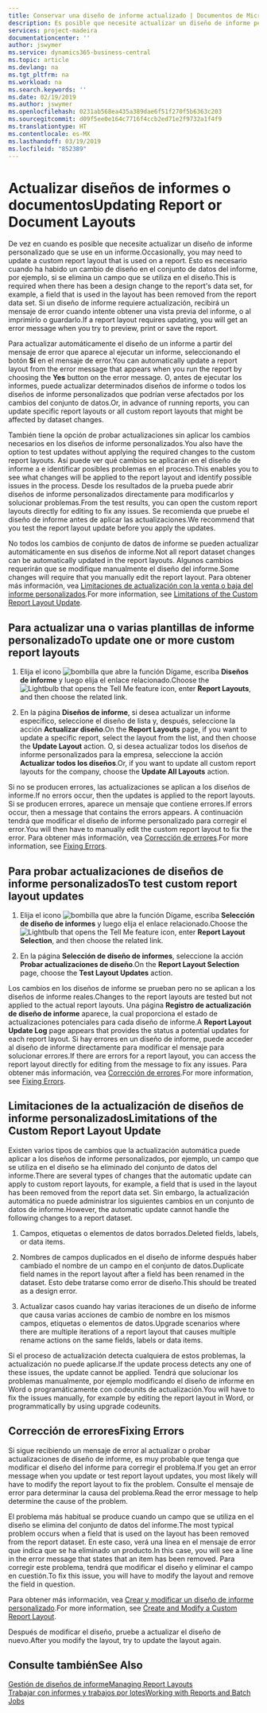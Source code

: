 ```yaml
---
title: Conservar una diseño de informe actualizado | Documentos de Microsoft
description: Es posible que necesite actualizar un diseño de informe personalizado que se use en un informe. Esto es necesario cuando ha habido un cambio de diseño en el conjunto de datos del informe, por ejemplo, si se elimina un campo que se utiliza en el diseño.
services: project-madeira
documentationcenter: ''
author: jswymer
ms.service: dynamics365-business-central
ms.topic: article
ms.devlang: na
ms.tgt_pltfrm: na
ms.workload: na
ms.search.keywords: ''
ms.date: 02/19/2019
ms.author: jswymer
ms.openlocfilehash: 0231ab568ea435a389dae6f51f270f5b6363c203
ms.sourcegitcommit: d09f5ee0e164c7716f4ccb2ed71e2f9732a1f4f9
ms.translationtype: HT
ms.contentlocale: es-MX
ms.lasthandoff: 03/19/2019
ms.locfileid: "852389"
---
```

# <a name="updating-report-or-document-layouts"></a><span data-ttu-id="bd0fb-104">Actualizar diseños de informes o documentos</span><span class="sxs-lookup"><span data-stu-id="bd0fb-104">Updating Report or Document Layouts</span></span>
<span data-ttu-id="bd0fb-105">De vez en cuando es posible que necesite actualizar un diseño de informe personalizado que se use en un informe.</span><span class="sxs-lookup"><span data-stu-id="bd0fb-105">Occasionally, you may need to update a custom report layout that is used on a report.</span></span> <span data-ttu-id="bd0fb-106">Esto es necesario cuando ha habido un cambio de diseño en el conjunto de datos del informe, por ejemplo, si se elimina un campo que se utiliza en el diseño.</span><span class="sxs-lookup"><span data-stu-id="bd0fb-106">This is required when there has been a design change to the report's data set, for example, a field that is used in the layout has been removed from the report data set.</span></span> <span data-ttu-id="bd0fb-107">Si un diseño de informe requiere actualización, recibirá un mensaje de error cuando intente obtener una vista previa del informe, o al imprimirlo o guardarlo.</span><span class="sxs-lookup"><span data-stu-id="bd0fb-107">If a report layout requires updating, you will get an error message when you try to preview, print or save the report.</span></span>  

<span data-ttu-id="bd0fb-108">Para actualizar automáticamente el diseño de un informe a partir del mensaje de error que aparece al ejecutar un informe, seleccionando el botón **Sí** en el mensaje de error.</span><span class="sxs-lookup"><span data-stu-id="bd0fb-108">You can automatically update a report layout from the error message that appears when you run the report by choosing the **Yes** button on the error message.</span></span> <span data-ttu-id="bd0fb-109">O, antes de ejecutar los informes, puede actualizar determinados diseños de informe o todos los diseños de informe personalizados que podrían verse afectados por los cambios del conjunto de datos.</span><span class="sxs-lookup"><span data-stu-id="bd0fb-109">Or, in advance of running reports, you can update specific report layouts or all custom report layouts that might be affected by dataset changes.</span></span>  

<span data-ttu-id="bd0fb-110">También tiene la opción de probar actualizaciones sin aplicar los cambios necesarios en los diseños de informe personalizados.</span><span class="sxs-lookup"><span data-stu-id="bd0fb-110">You also have the option to test updates without applying the required changes to the custom report layouts.</span></span> <span data-ttu-id="bd0fb-111">Así puede ver qué cambios se aplicarán en el diseño de informe a e identificar posibles problemas en el proceso.</span><span class="sxs-lookup"><span data-stu-id="bd0fb-111">This enables you to see what changes will be applied to the report layout and identify possible issues in the process.</span></span> <span data-ttu-id="bd0fb-112">Desde los resultados de la prueba puede abrir diseños de informe personalizados directamente para modificarlos y solucionar problemas.</span><span class="sxs-lookup"><span data-stu-id="bd0fb-112">From the test results, you can open the custom report layouts directly for editing to fix any issues.</span></span> <span data-ttu-id="bd0fb-113">Se recomienda que pruebe el diseño de informe antes de aplicar las actualizaciones.</span><span class="sxs-lookup"><span data-stu-id="bd0fb-113">We recommend that you test the report layout update before you apply the updates.</span></span>  

<span data-ttu-id="bd0fb-114">No todos los cambios de conjunto de datos de informe se pueden actualizar automáticamente en sus diseños de informe.</span><span class="sxs-lookup"><span data-stu-id="bd0fb-114">Not all report dataset changes can be automatically updated in the report layouts.</span></span> <span data-ttu-id="bd0fb-115">Algunos cambios requerirán que se modifique manualmente el diseño del informe.</span><span class="sxs-lookup"><span data-stu-id="bd0fb-115">Some changes will require that you manually edit the report layout.</span></span> <span data-ttu-id="bd0fb-116">Para obtener más información, vea [Limitaciones de actualización con la venta o baja del informe personalizados](ui-update-report-layouts.md#UpdateLimitations).</span><span class="sxs-lookup"><span data-stu-id="bd0fb-116">For more information, see [Limitations of the Custom Report Layout Update](ui-update-report-layouts.md#UpdateLimitations).</span></span>  

## <a name="to-update-one-or-more-custom-report-layouts"></a><span data-ttu-id="bd0fb-117">Para actualizar una o varias plantillas de informe personalizado</span><span class="sxs-lookup"><span data-stu-id="bd0fb-117">To update one or more custom report layouts</span></span>  

1.  <span data-ttu-id="bd0fb-118">Elija el icono ![bombilla que abre la función Dígame](media/ui-search/search_small.png "Dígame que desea hacer"), escriba **Diseños de informe** y luego elija el enlace relacionado.</span><span class="sxs-lookup"><span data-stu-id="bd0fb-118">Choose the ![Lightbulb that opens the Tell Me feature](media/ui-search/search_small.png "Tell me what you want to do") icon, enter **Report Layouts**, and then choose the related link.</span></span>  

2.  <span data-ttu-id="bd0fb-119">En la página **Diseños de informe**, si desea actualizar un informe específico, seleccione el diseño de lista y, después, seleccione la acción **Actualizar diseño**.</span><span class="sxs-lookup"><span data-stu-id="bd0fb-119">On the **Report Layouts** page, if you want to update a specific report, select the layout from the list, and then choose the **Update Layout** action.</span></span> <span data-ttu-id="bd0fb-120">O, si desea actualizar todos los diseños de informe personalizados para la empresa, seleccione la acción **Actualizar todos los diseños**.</span><span class="sxs-lookup"><span data-stu-id="bd0fb-120">Or, if you want to update all custom report layouts for the company, choose the **Update All Layouts** action.</span></span>  

<span data-ttu-id="bd0fb-121">Si no se producen errores, las actualizaciones se aplican a los diseños de informe.</span><span class="sxs-lookup"><span data-stu-id="bd0fb-121">If no errors occur, then the updates is applied to the report layouts.</span></span> <span data-ttu-id="bd0fb-122">Si se producen errores, aparece un mensaje que contiene errores.</span><span class="sxs-lookup"><span data-stu-id="bd0fb-122">If errors occur, then a message that contains the errors appears.</span></span> <span data-ttu-id="bd0fb-123">A continuación tendrá que modificar el diseño de informe personalizado para corregir el error.</span><span class="sxs-lookup"><span data-stu-id="bd0fb-123">You will then have to manually edit the custom report layout to fix the error.</span></span> <span data-ttu-id="bd0fb-124">Para obtener más información, vea [Corrección de errores](ui-update-report-layouts.md#FixErrors).</span><span class="sxs-lookup"><span data-stu-id="bd0fb-124">For more information, see [Fixing Errors](ui-update-report-layouts.md#FixErrors).</span></span>  

## <a name="to-test-custom-report-layout-updates"></a><span data-ttu-id="bd0fb-125">Para probar actualizaciones de diseños de informe personalizados</span><span class="sxs-lookup"><span data-stu-id="bd0fb-125">To test custom report layout updates</span></span>  

1.  <span data-ttu-id="bd0fb-126">Elija el icono ![bombilla que abre la función Dígame](media/ui-search/search_small.png "Dígame que desea hacer"), escriba **Selección de diseño de informes** y luego elija el enlace relacionado.</span><span class="sxs-lookup"><span data-stu-id="bd0fb-126">Choose the ![Lightbulb that opens the Tell Me feature](media/ui-search/search_small.png "Tell me what you want to do") icon, enter **Report Layout Selection**, and then choose the related link.</span></span>  

2.  <span data-ttu-id="bd0fb-127">En la página **Selección de diseño de informes**, seleccione la acción **Probar actualizaciones de diseño**.</span><span class="sxs-lookup"><span data-stu-id="bd0fb-127">On the **Report Layout Selection** page, choose the **Test Layout Updates** action.</span></span>  

 <span data-ttu-id="bd0fb-128">Los cambios en los diseños de informe se prueban pero no se aplican a los diseños de informe reales.</span><span class="sxs-lookup"><span data-stu-id="bd0fb-128">Changes to the report layouts are tested but not applied to the actual report layouts.</span></span> <span data-ttu-id="bd0fb-129">Una página **Registro de actualización de diseño de informe** aparece, la cual proporciona el estado de actualizaciones potenciales para cada diseño de informe.</span><span class="sxs-lookup"><span data-stu-id="bd0fb-129">A **Report Layout Update Log** page appears that provides the status a potential updates for each report layout.</span></span> <span data-ttu-id="bd0fb-130">Si hay errores en un diseño de informe, puede acceder al diseño de informe directamente para modificar el mensaje para solucionar errores.</span><span class="sxs-lookup"><span data-stu-id="bd0fb-130">If there are errors for a report layout, you can access the report layout directly for editing from the message to fix any issues.</span></span> <span data-ttu-id="bd0fb-131">Para obtener más información, vea [Corrección de errores](ui-update-report-layouts.md#FixErrors).</span><span class="sxs-lookup"><span data-stu-id="bd0fb-131">For more information, see [Fixing Errors](ui-update-report-layouts.md#FixErrors).</span></span>  

##  <a name="UpdateLimitations"></a> <span data-ttu-id="bd0fb-132">Limitaciones de la actualización de diseños de informe personalizados</span><span class="sxs-lookup"><span data-stu-id="bd0fb-132">Limitations of the Custom Report Layout Update</span></span>  
 <span data-ttu-id="bd0fb-133">Existen varios tipos de cambios que la actualización automática puede aplicar a los diseños de informe personalizados, por ejemplo, un campo que se utiliza en el diseño se ha eliminado del conjunto de datos del informe.</span><span class="sxs-lookup"><span data-stu-id="bd0fb-133">There are several types of changes that the automatic update can apply to custom report layouts, for example, a field that is used in the layout has been removed from the report data set.</span></span> <span data-ttu-id="bd0fb-134">Sin embargo, la actualización automática no puede administrar los siguientes cambios en un conjunto de datos de informe.</span><span class="sxs-lookup"><span data-stu-id="bd0fb-134">However, the automatic update cannot handle the following changes to a report dataset.</span></span>  

1.  <span data-ttu-id="bd0fb-135">Campos, etiquetas o elementos de datos borrados.</span><span class="sxs-lookup"><span data-stu-id="bd0fb-135">Deleted fields, labels, or data items.</span></span>  

2.  <span data-ttu-id="bd0fb-136">Nombres de campos duplicados en el diseño de informe después haber cambiado el nombre de un campo en el conjunto de datos.</span><span class="sxs-lookup"><span data-stu-id="bd0fb-136">Duplicate field names in the report layout after a field has been renamed in the dataset.</span></span> <span data-ttu-id="bd0fb-137">Esto debe tratarse como error de diseño.</span><span class="sxs-lookup"><span data-stu-id="bd0fb-137">This should be treated as a design error.</span></span>  

3.  <span data-ttu-id="bd0fb-138">Actualizar casos cuando hay varias iteraciones de un diseño de informe que causa varias acciones de cambio de nombre en los mismos campos, etiquetas o elementos de datos.</span><span class="sxs-lookup"><span data-stu-id="bd0fb-138">Upgrade scenarios where there are multiple iterations of a report layout that causes multiple rename actions on the same fields, labels or data items.</span></span>  

 <span data-ttu-id="bd0fb-139">Si el proceso de actualización detecta cualquiera de estos problemas, la actualización no puede aplicarse.</span><span class="sxs-lookup"><span data-stu-id="bd0fb-139">If the update process detects any one of these issues, the update cannot be applied.</span></span> <span data-ttu-id="bd0fb-140">Tendrá que solucionar los problemas manualmente, por ejemplo modificando el diseño de informe en Word o programáticamente con codeunits de actualización.</span><span class="sxs-lookup"><span data-stu-id="bd0fb-140">You will have to fix the issues manually, for example by editing the report layout in Word, or programmatically by using upgrade codeunits.</span></span>  

##  <a name="FixErrors"></a> <span data-ttu-id="bd0fb-141">Corrección de errores</span><span class="sxs-lookup"><span data-stu-id="bd0fb-141">Fixing Errors</span></span>  
 <span data-ttu-id="bd0fb-142">Si sigue recibiendo un mensaje de error al actualizar o probar actualizaciones de diseño de informe, es muy probable que tenga que modificar el diseño del informe para corregir el problema.</span><span class="sxs-lookup"><span data-stu-id="bd0fb-142">If you get an error message when you update or test report layout updates, you most likely will have to modify the report layout to fix the problem.</span></span> <span data-ttu-id="bd0fb-143">Consulte el mensaje de error para determinar la causa del problema.</span><span class="sxs-lookup"><span data-stu-id="bd0fb-143">Read the error message to help determine the cause of the problem.</span></span>  

 <span data-ttu-id="bd0fb-144">El problema más habitual se produce cuando un campo que se utiliza en el diseño se elimina del conjunto de datos del informe.</span><span class="sxs-lookup"><span data-stu-id="bd0fb-144">The most typical problem occurs when a field that is used on the layout has been removed from the report dataset.</span></span> <span data-ttu-id="bd0fb-145">En este caso, verá una línea en el mensaje de error que indica que se ha eliminado un producto.</span><span class="sxs-lookup"><span data-stu-id="bd0fb-145">In this case, you will see a line in the error message that states that an item has been removed.</span></span> <span data-ttu-id="bd0fb-146">Para corregir este problema, tendrá que modificar el diseño y eliminar el campo en cuestión.</span><span class="sxs-lookup"><span data-stu-id="bd0fb-146">To fix this issue, you will have to modify the layout and remove the field in question.</span></span>  

 <span data-ttu-id="bd0fb-147">Para obtener más información, vea [Crear y modificar un diseño de informe personalizado](ui-how-create-custom-report-layout.md#ModifyCustomLayout).</span><span class="sxs-lookup"><span data-stu-id="bd0fb-147">For more information, see [Create and Modify a Custom Report Layout](ui-how-create-custom-report-layout.md#ModifyCustomLayout).</span></span>  

 <span data-ttu-id="bd0fb-148">Después de modificar el diseño, pruebe a actualizar el diseño de nuevo.</span><span class="sxs-lookup"><span data-stu-id="bd0fb-148">After you modify the layout, try to update the layout again.</span></span>  

## <a name="see-also"></a><span data-ttu-id="bd0fb-149">Consulte también</span><span class="sxs-lookup"><span data-stu-id="bd0fb-149">See Also</span></span>  
 [<span data-ttu-id="bd0fb-150">Gestión de diseños de informe</span><span class="sxs-lookup"><span data-stu-id="bd0fb-150">Managing Report Layouts</span></span>](ui-manage-report-layouts.md)  
 [<span data-ttu-id="bd0fb-151">Trabajar con informes y trabajos por lotes</span><span class="sxs-lookup"><span data-stu-id="bd0fb-151">Working with Reports and Batch Jobs</span></span>](ui-work-report.md)  

